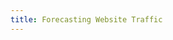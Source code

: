 ```yaml
---
title: Forecasting Website Traffic
---
```


<script>window.location.replace("forecasting-website-traffic");</script>
